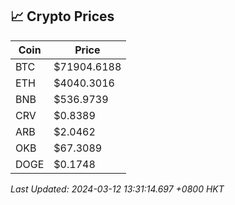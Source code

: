 ## 📈 Crypto Prices

| Coin | Price |
| ---- | ----- |
| BTC | $71904.6188 |
| ETH | $4040.3016 |
| BNB | $536.9739 |
| CRV | $0.8389 |
| ARB | $2.0462 |
| OKB | $67.3089 |
| DOGE | $0.1748 |

_Last Updated: 2024-03-12 13:31:14.697 +0800 HKT_